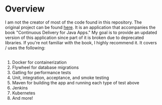 <h1>Overview</h1>
I am not the creator of most of the code found in this repository. The original project can be found <a href="https://github.com/jorgeacetozi/notepad">here</a>. It is an application that accompanies the book "Continuous Delivery for Java Apps." My goal is to provide an updated version of this application since part of it is broken due to deprecated libraries. If you're not familiar with the book, I highly recommend it. It covers / uses the following:
<br /> <br />
<ol>
  <li>Docker for containerization</li>
  <li>Flywheel for database migrations</li>
  <li>Gatling for performance tests</li>
  <li>Unit, integration, acceptance, and smoke testing</li>
  <li>Maven for building the app and running each type of test above</li>
  <li>Jenkins</li>
  <li>Kubernetes</li>
  <li>And more!</li>
</ol>
